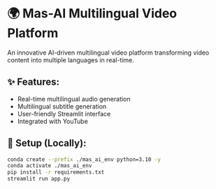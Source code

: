 # 🌍 Mas-AI Multilingual Video Platform

An innovative AI-driven multilingual video platform transforming video content into multiple languages in real-time.

## ✨ Features:
- Real-time multilingual audio generation
- Multilingual subtitle generation
- User-friendly Streamlit interface
- Integrated with YouTube

## 🔨 Setup (Locally):

```bash
conda create --prefix ./mas_ai_env python=3.10 -y
conda activate ./mas_ai_env
pip install -r requirements.txt
streamlit run app.py
